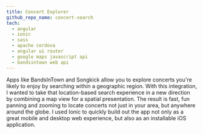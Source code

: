 ```yaml
---
title: Concert Explorer
github_repo_name: concert-search
tech:
  - angular
  - ionic
  - sass
  - apache cordova
  - angular ui router
  - google maps javascript api
  - bandsintown web api
---
```


Apps like BandsInTown and Songkick allow you to explore concerts you're likely
to enjoy by searching within a geographic region. With this integration, I
wanted to take that location-based search experience in a new direction by
combining a map view for a spatial presentation. The result is fast, fun
panning and zooming to locate concerts not just in your area, but anywhere
around the globe. I used Ionic to quickly build out the app not only as a
great mobile and desktop web experience, but also as an installable iOS
application.

